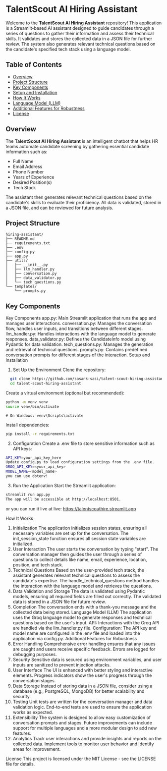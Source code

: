 # TalentScout AI Hiring Assistant

Welcome to the **TalentScout AI Hiring Assistant** repository! This application is a Streamlit-based AI assistant designed to guide candidates through a series of questions to gather their information and assess their technical skills. It validates and stores the collected data in a JSON file for further review. The system also generates relevant technical questions based on the candidate's specified tech stack using a language model.

## Table of Contents
- [Overview](#overview)
- [Project Structure](#project-structure)
- [Key Components](#key-components)
- [Setup and Installation](#setup-and-installation)
- [How It Works](#how-it-works)
- [Language Model (LLM)](#language-model-llm)
- [Additional Features for Robustness](#additional-features-for-robustness)
- [License](#license)

## Overview

The **TalentScout AI Hiring Assistant** is an intelligent chatbot that helps HR teams automate candidate screening by gathering essential candidate information such as:
- Full Name
- Email Address
- Phone Number
- Years of Experience
- Desired Position(s)
- Tech Stack

The assistant then generates relevant technical questions based on the candidate's skills to evaluate their proficiency. All data is validated, stored in a JSON file, and can be reviewed for future analysis.

## Project Structure

```plaintext
hiring-assistant/
├── README.md
├── requirements.txt
├── .env
├── config.py
├── app.py
├── utils/
│   ├── __init__.py
│   ├── llm_handler.py
│   ├── conversation.py
│   ├── data_validator.py
│   └── tech_questions.py
└── templates/
    └── prompts.py
```

## Key Components
Key Components
app.py: Main Streamlit application that runs the app and manages user interactions.
conversation.py: Manages the conversation flow, handles user inputs, and transitions between different stages.
llm_handler.py: Handles interactions with the language model to generate responses.
data_validator.py: Defines the CandidateInfo model using Pydantic for data validation.
tech_questions.py: Manages the generation and retrieval of technical questions.
prompts.py: Contains predefined conversation prompts for different stages of the interaction.
Setup and Installation

1. Set Up the Environment
Clone the repository:
 ```bash
   git clone https://github.com/sasank-sasi/talent-scout-hiring-assistant.git
   cd talent-scout-hiring-assistant
```

Create a virtual environment (optional but recommended):

```bash
python -m venv venv
source venv/bin/activate 
```
    # On Windows: venv\Scripts\activate
   
Install dependencies:

```bash
pip install -r requirements.txt
```
2. Configuration
Create a .env file to store sensitive information such as API keys:
```bash
API_KEY=your_api_key_here
Update config.py to load configuration settings from the .env file.
GROQ_API_KEY=<your_api_key>
MODEL_NAME=<model_name>
you can use dotenv!
```

3. Run the Application
Start the Streamlit application:
```bash
streamlit run app.py
The app will be accessible at http://localhost:8501.
```
or you can run it live at
live: https://talentscouthire.streamlit.app

How It Works
1. Initialization
The application initializes session states, ensuring all necessary variables are set up for the conversation.
The init_session_state function ensures all session state variables are initialized.
2. User Interaction
The user starts the conversation by typing "start".
The conversation manager then guides the user through a series of questions to collect details like name, email, experience, location, position, and tech stack.
3. Technical Questions
Based on the user-provided tech stack, the assistant generates relevant technical questions to assess the candidate's expertise.
The handle_technical_questions method handles the interaction with the language model and retrieves the questions.
4. Data Validation and Storage
The data is validated using Pydantic models, ensuring all required fields are filled out correctly.
The validated data is stored in a JSON file for future review.
5. Completion
The conversation ends with a thank-you message and the collected data being stored.
Language Model (LLM)
The application uses the Groq language model to generate responses and technical questions based on the user's input.
API: Interactions with the Groq API are handled via the llm_handler.py file.
Configuration: The API key and model name are configured in the .env file and loaded into the application via config.py.
Additional Features for Robustness
1. Error Handling
Comprehensive error handling ensures that any issues are caught and users receive specific feedback. Errors are logged for debugging purposes.
2. Security
Sensitive data is secured using environment variables, and user inputs are sanitized to prevent injection attacks.
3. User Interface
The UI is enhanced with better styling and interactive elements.
Progress indicators show the user's progress through the conversation stages.
4. Data Storage
Instead of storing data in a JSON file, consider using a database (e.g., PostgreSQL, MongoDB) for better scalability and security.
5. Testing
Unit tests are written for the conversation manager and data validation logic.
End-to-end tests are used to ensure the application works as expected.
6. Extensibility
The system is designed to allow easy customization of conversation prompts and stages.
Future improvements can include support for multiple languages and a more modular design to add new features.
7. Analytics
Track user interactions and provide insights and reports on the collected data.
Implement tools to monitor user behavior and identify areas for improvement.


License
This project is licensed under the MIT License - see the LICENSE file for details.



